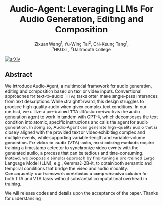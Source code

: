 <h1 align="center">Audio-Agent: Leveraging LLMs For Audio Generation, Editing and Composition</h1>
<div align="center">
  <span class="author-block">
    Zixuan Wang<sup>1</sup>,</span>
  <span class="author-block">
    Yu-Wing Tai<sup>2</sup>,</span>
  <span class="author-block">
    Chi-Keung Tang<sup>1</sup>,</span>
</div>
<div align="center">
  <span class="author-block"><sup>1</sup>HKUST,</span>
  <span class="author-block"><sup>2</sup>Dartmouth College</span>
</div>

[![arXiv](https://img.shields.io/badge/arXiv-2405.16136-brightgreen.svg?style=flat-square)](https://arxiv.org/abs/2410.03335)  

## Abstract

We introduce Audio-Agent, a multimodal framework for audio generation, editing and composition based on text or video inputs. Conventional approaches for text-to-audio (TTA) tasks often make single-pass inferences from text descriptions. While straightforward, this design struggles to produce high-quality audio when given complex text conditions. In our method, we utilize a pre-trained TTA diffusion network as the audio generation agent to work in tandem with GPT-4, which decomposes the text condition into atomic, specific instructions and calls the agent for audio generation. In doing so, Audio-Agent can generate high-quality audio that is closely aligned with the provided text or video exhibiting complex and multiple events, while supporting variable-length and variable-volume generation. For video-to-audio (VTA) tasks, most existing methods require training a timestamp detector to synchronize video events with the generated audio, a process that can be tedious and time-consuming. Instead, we propose a simpler approach by fine-tuning a pre-trained Large Language Model (LLM), e.g., Gemma2-2B-it, to obtain both semantic and temporal conditions that bridge the video and audio modality. Consequently, our framework contributes a comprehensive solution for both TTA and VTA tasks without substantial computational overhead in training.

We will release codes and details upon the acceptance of the paper. Thanks for understanding 
